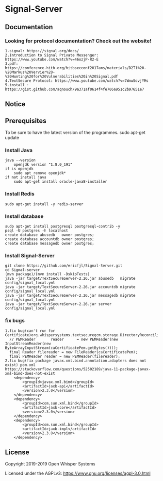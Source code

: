 Signal-Server
=================

Documentation
-------------

### Looking for protocol documentation? Check out the website!
    1.signal: https://signal.org/docs/
    2.Introduction to Signal Private Messenger: https://www.youtube.com/watch?v=46ozjP-R2-E
    3.pdf: https://conference.hitb.org/hitbsecconf2017ams/materials/D2T1%20-%20Markus%20Vervier%20-%20Hunting%20for%20Vulnerabilities%20in%20Signal.pdf
    4.TextSecure Protocol: https://www.youtube.com/watch?v=7WnwSovjYMs
    5.install : https://gist.github.com/aqnouch/9a371af0614f4fe706a951c2b97651e7


Notice
------------

## Prerequisites
To be sure to have the latest version of the programmes.
	sudo apt-get update 

### Install Java
    java --version
        openjdk version "1.8.0_191"
    if is openjdk
        sudo apt remove openjdk*
    if not install java
        sudo apt-get install oracle-java8-installer

### Install Redis
	sudo apt-get install -y redis-server

### Install database
	sudo apt-get install postgresql postgresql-contrib -y
    psql -U postgres -h localhost
    create database abusedb   owner postgres;
    create database accountdb owner postgres;
    create database messagedb owner postgres;

### Install Signal-Server
    git clone https://github.com/ericfjl/Signal-Server.git
    cd Signal-server
    (mvn package)/(mvn install -DskipTests)
    java -jar target/TextSecureServer-2.26.jar abusedb   migrate config/signal_local.yml
    java -jar target/TextSecureServer-2.26.jar accountdb migrate config/signal_local.yml
    java -jar target/TextSecureServer-2.26.jar messagedb migrate config/signal_local.yml
    java -jar target/TextSecureServer-2.26.jar server config/signal_local.yml


### fix bugs
    1.fix bug(can't run for Certificate)org.whispersystems.textsecuregcm.storage.DirectoryReconciliationClient
      // PEMReader       reader      = new PEMReader(new InputStreamReader(new ByteArrayInputStream(caCertificatePem.getBytes())));
      final Reader filereader = new FileReader(caCertificatePem);
      final PEMReader reader = new PEMReader(filereader);
    2.fix bug(fix package javax.xml.bind.annotation.adapters does not exist) pom.xml
    https://stackoverflow.com/questions/52502189/java-11-package-javax-xml-bind-does-not-exist
        <dependency>
            <groupId>javax.xml.bind</groupId>
            <artifactId>jaxb-api</artifactId>
            <version>2.3.0</version>
        </dependency>
        <dependency>
            <groupId>com.sun.xml.bind</groupId>
            <artifactId>jaxb-core</artifactId>
            <version>2.3.0</version>
        </dependency>
        <dependency>
            <groupId>com.sun.xml.bind</groupId>
            <artifactId>jaxb-impl</artifactId>
            <version>2.3.0</version>
        </dependency>



License
---------------------

Copyright 2019-2019 Open Whisper Systems

Licensed under the AGPLv3: https://www.gnu.org/licenses/agpl-3.0.html
